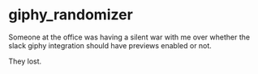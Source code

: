 # giphy_randomizer
Someone at the office was having a silent war with me over whether the slack giphy integration should have previews enabled or not. 

They lost. 
